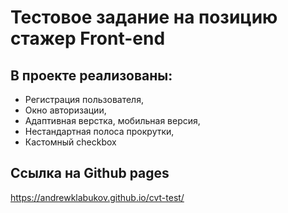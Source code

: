 # Тестовое задание на позицию стажер Front-end

## В проекте реализованы:
* Регистрация пользователя,
* Окно авторизации,
* Адаптивная верстка, мобильная версия,
* Нестандартная полоса прокрутки,
* Кастомный checkbox

## Ссылка на Github pages
https://andrewklabukov.github.io/cvt-test/
